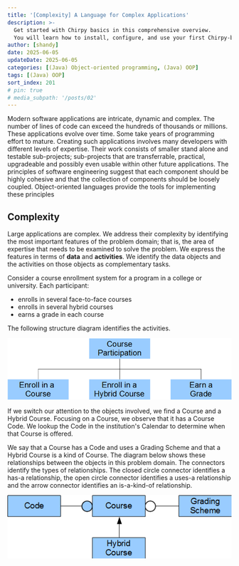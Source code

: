 ```yaml
---
title: '[Complexity] A Language for Complex Applications'
description: >-
  Get started with Chirpy basics in this comprehensive overview.
  You will learn how to install, configure, and use your first Chirpy-based website, as well as deploy it to a web server.
author: [shandy]
date: 2025-06-05
updateDate: 2025-06-05
categories: [(Java) Object-oriented programming, (Java) OOP]
tags: [(Java) OOP]
sort_index: 201
# pin: true
# media_subpath: '/posts/02'
---
```


Modern software applications are intricate, dynamic and complex. The number of lines of code can exceed the hundreds of thousands or millions. These applications evolve over time. Some take years of programming effort to mature. Creating such applications involves many developers with different levels of expertise. Their work consists of smaller stand alone and testable sub-projects; sub-projects that are transferrable, practical, upgradeable and possibly even usable within other future applications. The principles of software engineering suggest that each component should be highly cohesive and that the collection of components should be loosely coupled. Object-oriented languages provide the tools for implementing these principles

## Complexity

Large applications are complex. We address their complexity by identifying the most important features of the problem domain; that is, the area of expertise that needs to be examined to solve the problem. We express the features in terms of **data** and **activities**. We identify the data objects and the activities on those objects as complementary tasks.

Consider a course enrollment system for a program in a college or university. Each participant:
- enrolls in several face-to-face courses
- enrolls in several hybrid courses
- earns a grade in each course

The following structure diagram identifies the activities.

![alt text](assets/img/PRO192/OOP/oop-1.png)


If we switch our attention to the objects involved, we find a Course and a Hybrid Course. Focusing on a Course, we observe that it has a Course Code. We lookup the Code in the institution's Calendar to determine when that Course is offered.

We say that a Course has a Code and uses a Grading Scheme and that a Hybrid Course is a kind of Course. The diagram below shows these relationships between the objects in this problem domain. The connectors identify the types of relationships. The closed circle connector identifies a has-a relationship, the open circle connector identifies a uses-a relationship and the arrow connector identifies an is-a-kind-of relationship.

![alt text](assets/img/PRO192/OOP/oop-2.png)